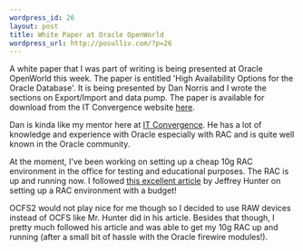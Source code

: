 ```yaml
--- 
wordpress_id: 26
layout: post
title: White Paper at Oracle OpenWorld
wordpress_url: http://posulliv.com/?p=26
---
```

A white paper that I was part of writing is being presented at Oracle OpenWorld this week. The paper is entitled 'High Availability Options for the Oracle Database'. It is being presented by Dan Norris and I wrote the sections on Export/Import and data pump. The paper is available for download from the IT Convergence website <a href="http://www.itconvergence.com/portal/page?_pageid=33,39115&amp;_dad=portal&amp;_schema=PORTAL">here</a>.

Dan is kinda like my mentor here at <a href="http://www.itconvergence.com/">IT Convergence</a>. He has a lot of knowledge and experience with Oracle especially with RAC and is quite well known in the Oracle community.

At the moment, I've been working on setting up a cheap 10g RAC environment in the office for testing and educational purposes. The RAC is up and running now. I followed <a href="http://www.oracle.com/technology/pub/articles/hunter_rac10gr2.html">this excellent article</a> by Jeffrey Hunter on setting up a RAC environment with a budget!

OCFS2 would not play nice for me though so I decided to use RAW devices instead of OCFS like Mr. Hunter did in his article. Besides that though, I pretty much followed his article and was able to get my 10g RAC up and running (after a small bit of hassle with the Oracle firewire modules!).
